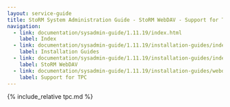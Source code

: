```yaml
---
layout: service-guide
title: StoRM System Administration Guide - StoRM WebDAV - Support for Third Party Copy transfers
navigation:
  - link: documentation/sysadmin-guide/1.11.19/index.html
    label: Index
  - link: documentation/sysadmin-guide/1.11.19/installation-guides/index.html
    label: Installation Guides
  - link: documentation/sysadmin-guide/1.11.19/installation-guides/index.html#webdav
    label: StoRM WebDAV
  - link: documentation/sysadmin-guide/1.11.19/installation-guides/webdav/tpc/index.html
    label: Support for TPC
---
```


{% include_relative tpc.md %}